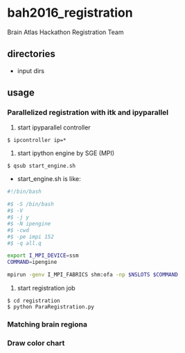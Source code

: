 # bah2016_registration
Brain Atlas Hackathon Registration Team

## directories
- input dirs


## usage

### Parallelized registration with itk and ipyparallel
1. start ipyparallel controller
```
$ ipcontroller ip=*
```
1. start ipython engine by SGE (MPI)
```
$ qsub start_engine.sh
```

- start_engine.sh is like:
```bash
#!/bin/bash

#$ -S /bin/bash
#$ -V
#$ -j y
#$ -N ipengine
#$ -cwd
#$ -pe impi 152
#$ -q all.q

export I_MPI_DEVICE=ssm
COMMAND=ipengine

mpirun -genv I_MPI_FABRICS shm:ofa -np $NSLOTS $COMMAND
```

1. start registration job
```
$ cd registration
$ python ParaRegistration.py
```


### Matching brain regiona

### Draw color chart
